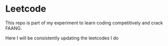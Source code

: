 # Leetcode

This repo is part of my experiment to learn coding competitively and crack FAANG.

Here I will be consistently updating the leetcodes I do
